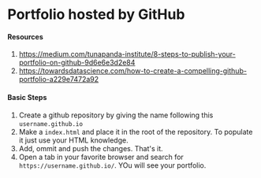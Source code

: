 # Portfolio hosted by GitHub

#### Resources
1. https://medium.com/tunapanda-institute/8-steps-to-publish-your-portfolio-on-github-9d6e6e3d2e84
1. https://towardsdatascience.com/how-to-create-a-compelling-github-portfolio-a229e7472a92

#### Basic Steps
1. Create a github repository by giving the name following this `username.github.io`
1. Make a `index.html` and place it in the root of the repository. To populate it just use your HTML knowledge.
1. Add, ommit and push the changes. That's it.
1. Open a tab in your favorite browser and search for `https://username.github.io/`. YOu will see your portfolio.
